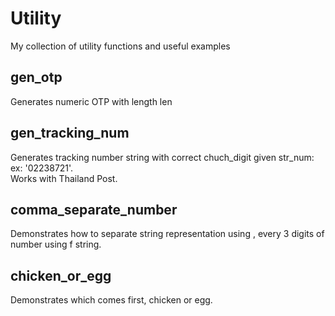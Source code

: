 # Utility
My collection of utility functions and useful examples

## gen_otp
Generates numeric OTP with length len  

## gen_tracking_num
Generates tracking number string with correct chuch_digit given str_num: ex: '02238721'.  
Works with Thailand Post.  

## comma_separate_number
Demonstrates how to separate string representation using , every 3 digits of number using f string.

## chicken_or_egg
Demonstrates which comes first, chicken or egg.
